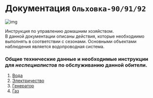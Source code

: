 

<div class="navi"><nav id="navi"><!-- js --></nav></div>

# Документация `Ольховка-90/91/92`

<span id="az1-img" class="img" onclick="imgResize(22)">![img](https://img.a374.ru/svg/ya-flag.svg)</span>

Инструкция по управлению домашним хозяйством.<br>
В данной документации описаны действия, которые необходиимо выполнять в соответствии с сезонами. 
Основными объектами наблюдения является водопроводная система.

### Общие технические данные и необходимые инструкции для *неспециалистов* по обслуживанию данной обители.

1. [Вода](001-water.md)
2. [Электричество](002-energy.md)
3. [Генератор](003-generator.md)
4. [Газ](004-gaz.md)


<br>



 
